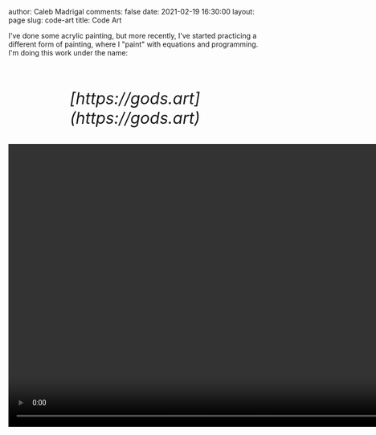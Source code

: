 author: Caleb Madrigal
comments: false
date: 2021-02-19 16:30:00
layout: page
slug: code-art
title: Code Art

I've done some acrylic painting, but more recently, I've started practicing a different form of painting, where I "paint" with equations and programming. I'm doing this work under the name:
<p>&nbsp;</p>
<p style="text-align: center; font-style: italic; font-size: xx-large;">[https://gods.art](https://gods.art)</p>

<video width="1000" height="563" autoplay loop controls>
  <source src="https://godsart.sfo2.digitaloceanspaces.com/pub/videos/strange_faces.mp4" type="video/mp4">
</video>
